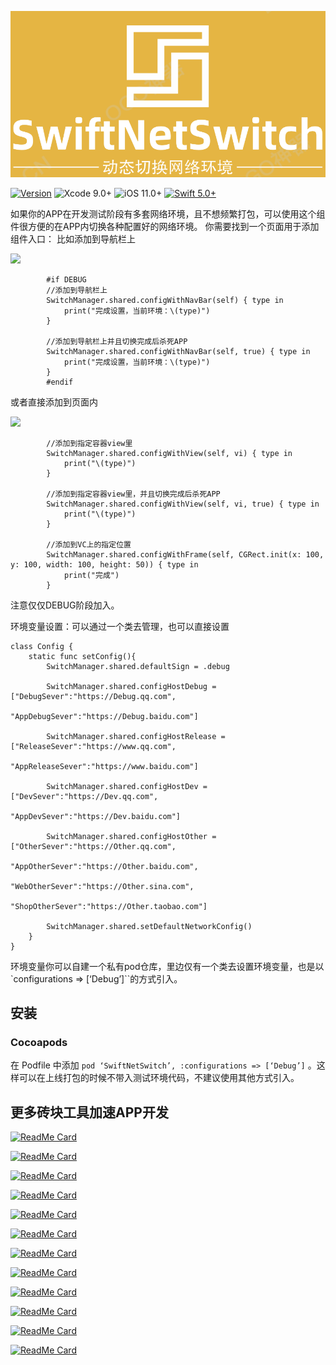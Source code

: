 ![](Gif/logo.png)



[![Version](https://img.shields.io/cocoapods/v/SwiftNetSwitch.svg?style=flat)](http://cocoapods.org/pods/SwiftNetSwitch)
![Xcode 9.0+](https://img.shields.io/badge/Xcode-9.0%2B-blue.svg)
![iOS 11.0+](https://img.shields.io/badge/iOS-11.0%2B-blue.svg)
[![Swift 5.0+](https://img.shields.io/badge/Swift-5.0-green.svg?style=flat)](https://developer.apple.com/swift/)

如果你的APP在开发测试阶段有多套网络环境，且不想频繁打包，可以使用这个组件很方便的在APP内切换各种配置好的网络环境。
你需要找到一个页面用于添加组件入口：
比如添加到导航栏上

![](Gif/nav.gif)

```
        #if DEBUG
        //添加到导航栏上
        SwitchManager.shared.configWithNavBar(self) { type in
            print("完成设置，当前环境：\(type)")
        }
        
        //添加到导航栏上并且切换完成后杀死APP    
        SwitchManager.shared.configWithNavBar(self, true) { type in
            print("完成设置，当前环境：\(type)")
        }
        #endif
```
或者直接添加到页面内

![](Gif/view.gif)

```
        //添加到指定容器view里
        SwitchManager.shared.configWithView(self, vi) { type in
            print("\(type)")
        }
        
        //添加到指定容器view里，并且切换完成后杀死APP
        SwitchManager.shared.configWithView(self, vi, true) { type in
            print("\(type)")
        }
        
        //添加到VC上的指定位置
        SwitchManager.shared.configWithFrame(self, CGRect.init(x: 100, y: 100, width: 100, height: 50)) { type in
            print("完成")
        }
```
注意仅仅DEBUG阶段加入。

环境变量设置：可以通过一个类去管理，也可以直接设置
```
class Config {
    static func setConfig(){
        SwitchManager.shared.defaultSign = .debug
        
        SwitchManager.shared.configHostDebug = ["DebugSever":"https://Debug.qq.com",
                                                "AppDebugSever":"https://Debug.baidu.com"]
        
        SwitchManager.shared.configHostRelease = ["ReleaseSever":"https://www.qq.com",
                                                  "AppReleaseSever":"https://www.baidu.com"]
        
        SwitchManager.shared.configHostDev = ["DevSever":"https://Dev.qq.com",
                                              "AppDevSever":"https://Dev.baidu.com"]
        
        SwitchManager.shared.configHostOther = ["OtherSever":"https://Other.qq.com",
                                                "AppOtherSever":"https://Other.baidu.com",
                                                "WebOtherSever":"https://Other.sina.com",
                                                "ShopOtherSever":"https://Other.taobao.com"]
        
        SwitchManager.shared.setDefaultNetworkConfig()
    }
}
```

环境变量你可以自建一个私有pod仓库，里边仅有一个类去设置环境变量，也是以`configurations => [‘Debug’]``的方式引入。



## 安装

### Cocoapods

在 Podfile 中添加 `pod ‘SwiftNetSwitch’, :configurations => [‘Debug’]`  。这样可以在上线打包的时候不带入测试环境代码，不建议使用其他方式引入。



## 更多砖块工具加速APP开发

[![ReadMe Card](https://github-readme-stats.vercel.app/api/pin/?username=jackiehu&repo=SwiftBrick&theme=radical&locale=cn)](https://github.com/jackiehu/SwiftBrick)

[![ReadMe Card](https://github-readme-stats.vercel.app/api/pin/?username=jackiehu&repo=SwiftMediator&theme=radical&locale=cn)](https://github.com/jackiehu/SwiftMediator)

[![ReadMe Card](https://github-readme-stats.vercel.app/api/pin/?username=jackiehu&repo=SwiftShow&theme=radical&locale=cn)](https://github.com/jackiehu/SwiftShow)

[![ReadMe Card](https://github-readme-stats.vercel.app/api/pin/?username=jackiehu&repo=SwiftLog&theme=radical&locale=cn)](https://github.com/jackiehu/SwiftLog)

[![ReadMe Card](https://github-readme-stats.vercel.app/api/pin/?username=jackiehu&repo=SwiftyForm&theme=radical&locale=cn)](https://github.com/jackiehu/SwiftyForm)

[![ReadMe Card](https://github-readme-stats.vercel.app/api/pin/?username=jackiehu&repo=SwiftEmptyData&theme=radical&locale=cn)](https://github.com/jackiehu/SwiftEmptyData)

[![ReadMe Card](https://github-readme-stats.vercel.app/api/pin/?username=jackiehu&repo=SwiftPageView&theme=radical&locale=cn)](https://github.com/jackiehu/SwiftPageView)

[![ReadMe Card](https://github-readme-stats.vercel.app/api/pin/?username=jackiehu&repo=JHTabBarController&theme=radical&locale=cn)](https://github.com/jackiehu/JHTabBarController)

[![ReadMe Card](https://github-readme-stats.vercel.app/api/pin/?username=jackiehu&repo=SwiftMesh&theme=radical&locale=cn)](https://github.com/jackiehu/SwiftMesh)

[![ReadMe Card](https://github-readme-stats.vercel.app/api/pin/?username=jackiehu&repo=SwiftNotification&theme=radical&locale=cn)](https://github.com/jackiehu/SwiftNotification)

[![ReadMe Card](https://github-readme-stats.vercel.app/api/pin/?username=jackiehu&repo=SwiftButton&theme=radical&locale=cn)](https://github.com/jackiehu/SwiftButton)

[![ReadMe Card](https://github-readme-stats.vercel.app/api/pin/?username=jackiehu&repo=SwiftDatePicker&theme=radical&locale=cn)](https://github.com/jackiehu/SwiftDatePicker)

